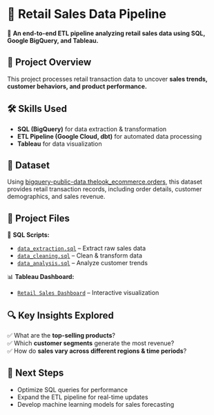 # 🏪 Retail Sales Data Pipeline  
🚀 **An end-to-end ETL pipeline analyzing retail sales data using SQL, Google BigQuery, and Tableau.**  

## 📌 Project Overview  
This project processes retail transaction data to uncover **sales trends, customer behaviors, and product performance.**  

## 🛠️ Skills Used  
- **SQL (BigQuery)** for data extraction & transformation  
- **ETL Pipeline (Google Cloud, dbt)** for automated data processing  
- **Tableau** for data visualization  

## 📌 **Dataset**  
Using [bigquery-public-data.thelook_ecommerce.orders](https://console.cloud.google.com/bigquery?p=bigquery-public-data&d=thelook_ecommerce&t=orders&page=table), this dataset provides retail transaction records, including order details, customer demographics, and sales revenue.  

## 📂 Project Files  
📜 **SQL Scripts:**  
- [`data_extraction.sql`]() – Extract raw sales data  
- [`data_cleaning.sql`](sql_queries/data_cleaning.sql) – Clean & transform data  
- [`data_analysis.sql`](https://github.com/KittimaRodriguez/CaseStudy/blob/main/retail-sales-pipeline/%20sql_queries/data_analysis.sql) – Analyze customer trends  

📊 **Tableau Dashboard:**  
- [`Retail Sales Dashboard`](dashboard/retail_dashboard.twbx) – Interactive visualization  

## 🔍 Key Insights Explored  
✅ What are the **top-selling products**?  
✅ Which **customer segments** generate the most revenue?  
✅ How do **sales vary across different regions & time periods**?  

## 🚀 Next Steps  
- Optimize SQL queries for performance  
- Expand the ETL pipeline for real-time updates  
- Develop machine learning models for sales forecasting  


